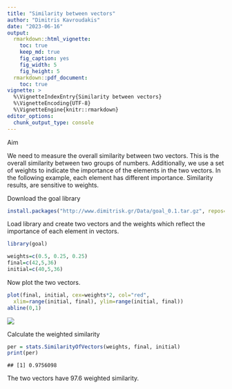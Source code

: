 ```yaml
---
title: "Similarity between vectors"
author: "Dimitris Kavroudakis"
date: "2023-06-16"
output: 
  rmarkdown::html_vignette:
    toc: true
    keep_md: true
    fig_caption: yes
    fig_width: 5
    fig_height: 5
  rmarkdown::pdf_document:
    toc: true
vignette: >
  %\VignetteIndexEntry{Similarity between vectors}
  %\VignetteEncoding{UTF-8}
  %\VignetteEngine{knitr::rmarkdown}
editor_options: 
  chunk_output_type: console
---
```


Aim

We need to measure the overall similarity between two vectors. This is the overall similarity between two groups of numbers. Additionally, we use a set of weights to indicate the importance of the elements in the two vectors. In the following example, each element has different importance. Similarity results, are sensitive to weights.

Download the goal library

```r
install.packages("http://www.dimitrisk.gr/Data/goal_0.1.tar.gz", repos=NULL, type="source")
```

Load library and create two vectors and the weights which reflect the importance of each element in vectors.

```r
library(goal)

weights=c(0.5, 0.25, 0.25)
final=c(42,5,36)
initial=c(40,5,36)
```

Now plot the two vectors.

```r
plot(final, initial, cex=weights*2, col="red",
  xlim=range(initial, final), ylim=range(initial, final))
abline(0,1)
```

![](/home/dimitrisk/working/code/REPOSITORY/goal/Online/goal/vignettes/Similarity_files/figure-html/unnamed-chunk-3-1.png)<!-- -->

Calculate the weighted similarity

```r
per = stats.SimilarityOfVectors(weights, final, initial)
print(per)
```

```
## [1] 0.9756098
```

The two vectors have 97.6 weighted similarity.
 
 
